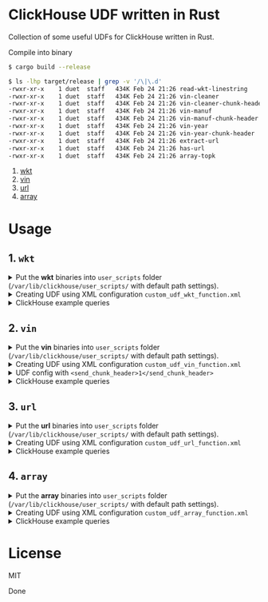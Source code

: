 # ClickHouse UDF written in Rust 

Collection of some useful UDFs for ClickHouse written in Rust.

Compile into binary

```bash
$ cargo build --release

$ ls -lhp target/release | grep -v '/\|\.d'
-rwxr-xr-x    1 duet  staff   434K Feb 24 21:26 read-wkt-linestring
-rwxr-xr-x    1 duet  staff   434K Feb 24 21:26 vin-cleaner
-rwxr-xr-x    1 duet  staff   434K Feb 24 21:26 vin-cleaner-chunk-header
-rwxr-xr-x    1 duet  staff   434K Feb 24 21:26 vin-manuf
-rwxr-xr-x    1 duet  staff   434K Feb 24 21:26 vin-manuf-chunk-header
-rwxr-xr-x    1 duet  staff   434K Feb 24 21:26 vin-year
-rwxr-xr-x    1 duet  staff   434K Feb 24 21:26 vin-year-chunk-header
-rwxr-xr-x    1 duet  staff   434K Feb 24 21:26 extract-url
-rwxr-xr-x    1 duet  staff   434K Feb 24 21:26 has-url
-rwxr-xr-x    1 duet  staff   434K Feb 24 21:26 array-topk

```

1. [wkt](#1-wkt)
2. [vin](#2-vin)
3. [url](#3-url)
4. [array](#4-array)


# Usage

## 1. `wkt`


<details>
  <summary>
    Put the <strong>wkt</strong> binaries into <code>user_scripts</code> folder (<code>/var/lib/clickhouse/user_scripts/</code> with default path settings).
  </summary>

  ```bash
  $ cd /var/lib/clickhouse/user_scripts/
  $ wget https://github.com/duyet/clickhouse-udf-rs/releases/download/0.1.8/clickhouse_udf_wkt_v0.1.8_x86_64-unknown-linux-musl.tar.gz
  $ tar zxvf clickhouse_udf_wkt_v0.1.8_x86_64-unknown-linux-musl.tar.gz

  read-wkt-linestring
  
  ```
</details>

<details>
  <summary>
    Creating UDF using XML configuration <code>custom_udf_wkt_function.xml</code>
  </summary>

  define udf config file `wkt_udf_function.xml` (`/etc/clickhouse-server/custom_udf_wkt_function.xml` with default path settings,
  file name must be matched `*_function.xml`).


  ```xml
  <functions>
    <!-- wkt -->
    <function>
        <name>readWktLineString</name>
        <type>executable_pool</type>
        <command>read-wkt-linestring</command>
        <format>TabSeparated</format>
        <argument>
            <type>String</type>
            <name>value</name>
        </argument>
        <return_type>String</return_type>
    </function>
    
  </functions>
  ```
</details>




<details>
  <summary>ClickHouse example queries</summary>

  ```sql
  SELECT readWktLineString("LINESTRING (30 10, 10 30, 40 40)")
  ```
</details>

## 2. `vin`


<details>
  <summary>
    Put the <strong>vin</strong> binaries into <code>user_scripts</code> folder (<code>/var/lib/clickhouse/user_scripts/</code> with default path settings).
  </summary>

  ```bash
  $ cd /var/lib/clickhouse/user_scripts/
  $ wget https://github.com/duyet/clickhouse-udf-rs/releases/download/0.1.8/clickhouse_udf_vin_v0.1.8_x86_64-unknown-linux-musl.tar.gz
  $ tar zxvf clickhouse_udf_vin_v0.1.8_x86_64-unknown-linux-musl.tar.gz

  vin-cleaner
  vin-cleaner-chunk-header
  vin-manuf
  vin-manuf-chunk-header
  vin-year
  vin-year-chunk-header
  
  ```
</details>

<details>
  <summary>
    Creating UDF using XML configuration <code>custom_udf_vin_function.xml</code>
  </summary>

  define udf config file `vin_udf_function.xml` (`/etc/clickhouse-server/custom_udf_vin_function.xml` with default path settings,
  file name must be matched `*_function.xml`).


  ```xml
  <functions>
    <!-- vin -->
    <function>
        <name>vinCleaner</name>
        <type>executable_pool</type>
        <command>vin-cleaner</command>
        <format>TabSeparated</format>
        <argument>
            <type>String</type>
            <name>value</name>
        </argument>
        <return_type>String</return_type>
    </function>
    <function>
        <name>vinManuf</name>
        <type>executable_pool</type>
        <command>vin-manuf</command>
        <format>TabSeparated</format>
        <argument>
            <type>String</type>
            <name>value</name>
        </argument>
        <return_type>String</return_type>
    </function>
    <function>
        <name>vinYear</name>
        <type>executable_pool</type>
        <command>vin-year</command>
        <format>TabSeparated</format>
        <argument>
            <type>String</type>
            <name>value</name>
        </argument>
        <return_type>String</return_type>
    </function>
    
  </functions>
  ```
</details>








<details>
  <summary>UDF config with <code>&lt;send_chunk_header&gt;1&lt;&#x2F;send_chunk_header&gt;</code></summary>

  ```xml
  <functions>
      <!-- vin -->
      
      <function>
          <name>vinCleaner</name>
          <type>executable_pool</type>

          <command>vin-cleaner-chunk-header</command>
          <send_chunk_header>1</send_chunk_header>

          <format>TabSeparated</format>
          <argument>
              <type>String</type>
              <name>value</name>
          </argument>
          <return_type>String</return_type>
      </function>
      
      <function>
          <name>vinManuf</name>
          <type>executable_pool</type>

          <command>vin-manuf-chunk-header</command>
          <send_chunk_header>1</send_chunk_header>

          <format>TabSeparated</format>
          <argument>
              <type>String</type>
              <name>value</name>
          </argument>
          <return_type>String</return_type>
      </function>
      
      <function>
          <name>vinYear</name>
          <type>executable_pool</type>

          <command>vin-year-chunk-header</command>
          <send_chunk_header>1</send_chunk_header>

          <format>TabSeparated</format>
          <argument>
              <type>String</type>
              <name>value</name>
          </argument>
          <return_type>String</return_type>
      </function>
      </functions>
  ```

</details>


<details>
  <summary>ClickHouse example queries</summary>

  ```sql
  SELECT vinCleaner("1G1JC1249Y7150000")
  SELECT vinCleaner("1G1JC1249Y7150000 ...")
  
  SELECT vinManuf("1G1JC1249Y7150000")
  
  SELECT vinYear("1G1JC1249Y7150000")
  ```
</details>

## 3. `url`


<details>
  <summary>
    Put the <strong>url</strong> binaries into <code>user_scripts</code> folder (<code>/var/lib/clickhouse/user_scripts/</code> with default path settings).
  </summary>

  ```bash
  $ cd /var/lib/clickhouse/user_scripts/
  $ wget https://github.com/duyet/clickhouse-udf-rs/releases/download/0.1.8/clickhouse_udf_url_v0.1.8_x86_64-unknown-linux-musl.tar.gz
  $ tar zxvf clickhouse_udf_url_v0.1.8_x86_64-unknown-linux-musl.tar.gz

  extract-url
  has-url
  
  ```
</details>

<details>
  <summary>
    Creating UDF using XML configuration <code>custom_udf_url_function.xml</code>
  </summary>

  define udf config file `url_udf_function.xml` (`/etc/clickhouse-server/custom_udf_url_function.xml` with default path settings,
  file name must be matched `*_function.xml`).


  ```xml
  <functions>
    <!-- url -->
    <function>
        <name>extractUrl</name>
        <type>executable_pool</type>
        <command>extract-url</command>
        <format>TabSeparated</format>
        <argument>
            <type>String</type>
            <name>value</name>
        </argument>
        <return_type>String</return_type>
    </function>
    <function>
        <name>hasUrl</name>
        <type>executable_pool</type>
        <command>has-url</command>
        <format>TabSeparated</format>
        <argument>
            <type>String</type>
            <name>value</name>
        </argument>
        <return_type>String</return_type>
    </function>
    
  </functions>
  ```
</details>





<details>
  <summary>ClickHouse example queries</summary>

  ```sql
  SELECT extractUrl("extract from this https://duyet.net")
  
  SELECT hasUrl("extract from this https://duyet.net")
  SELECT hasUrl("no url here")
  ```
</details>

## 4. `array`


<details>
  <summary>
    Put the <strong>array</strong> binaries into <code>user_scripts</code> folder (<code>/var/lib/clickhouse/user_scripts/</code> with default path settings).
  </summary>

  ```bash
  $ cd /var/lib/clickhouse/user_scripts/
  $ wget https://github.com/duyet/clickhouse-udf-rs/releases/download/0.1.8/clickhouse_udf_array_v0.1.8_x86_64-unknown-linux-musl.tar.gz
  $ tar zxvf clickhouse_udf_array_v0.1.8_x86_64-unknown-linux-musl.tar.gz

  array-topk
  
  ```
</details>

<details>
  <summary>
    Creating UDF using XML configuration <code>custom_udf_array_function.xml</code>
  </summary>

  define udf config file `array_udf_function.xml` (`/etc/clickhouse-server/custom_udf_array_function.xml` with default path settings,
  file name must be matched `*_function.xml`).


  ```xml
  <functions>
    <!-- array -->
    <function>
        <name>arrayTopK</name>
        <type>executable_pool</type>
        <command>array-topk</command>
        <format>TabSeparated</format>
        <argument>
            <type>String</type>
            <name>value</name>
        </argument>
        <return_type>String</return_type>
    </function>
    
  </functions>
  ```
</details>




<details>
  <summary>ClickHouse example queries</summary>

  ```sql
  SELECT arrayTopK(3)([1, 1, 2, 2, 3, 4, 5])
  SELECT arrayTopK(1)([2, 3, 4, 5])
  ```
</details>



# License

MIT

Done

